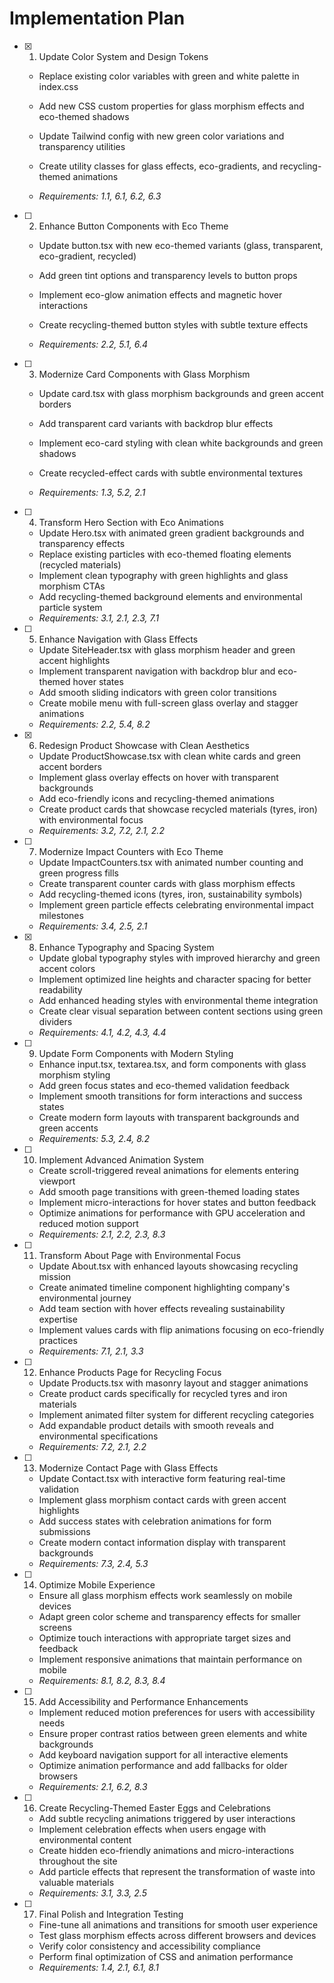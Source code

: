 # Implementation Plan

- [x] 1. Update Color System and Design Tokens



  - Replace existing color variables with green and white palette in index.css
  - Add new CSS custom properties for glass morphism effects and eco-themed shadows
  - Update Tailwind config with new green color variations and transparency utilities
  - Create utility classes for glass effects, eco-gradients, and recycling-themed animations





  - _Requirements: 1.1, 6.1, 6.2, 6.3_



- [ ] 2. Enhance Button Components with Eco Theme
  - Update button.tsx with new eco-themed variants (glass, transparent, eco-gradient, recycled)








  - Add green tint options and transparency levels to button props





  - Implement eco-glow animation effects and magnetic hover interactions
  - Create recycling-themed button styles with subtle texture effects
  - _Requirements: 2.2, 5.1, 6.4_



- [ ] 3. Modernize Card Components with Glass Morphism
  - Update card.tsx with glass morphism backgrounds and green accent borders
  - Add transparent card variants with backdrop blur effects
  - Implement eco-card styling with clean white backgrounds and green shadows



  - Create recycled-effect cards with subtle environmental textures
  - _Requirements: 1.3, 5.2, 2.1_

- [ ] 4. Transform Hero Section with Eco Animations
  - Update Hero.tsx with animated green gradient backgrounds and transparency effects
  - Replace existing particles with eco-themed floating elements (recycled materials)
  - Implement clean typography with green highlights and glass morphism CTAs
  - Add recycling-themed background elements and environmental particle system
  - _Requirements: 3.1, 2.1, 2.3, 7.1_

- [ ] 5. Enhance Navigation with Glass Effects
  - Update SiteHeader.tsx with glass morphism header and green accent highlights
  - Implement transparent navigation with backdrop blur and eco-themed hover states
  - Add smooth sliding indicators with green color transitions
  - Create mobile menu with full-screen glass overlay and stagger animations
  - _Requirements: 2.2, 5.4, 8.2_

- [x] 6. Redesign Product Showcase with Clean Aesthetics



  - Update ProductShowcase.tsx with clean white cards and green accent borders
  - Implement glass overlay effects on hover with transparent backgrounds
  - Add eco-friendly icons and recycling-themed animations
  - Create product cards that showcase recycled materials (tyres, iron) with environmental focus
  - _Requirements: 3.2, 7.2, 2.1, 2.2_

- [ ] 7. Modernize Impact Counters with Eco Theme
  - Update ImpactCounters.tsx with animated number counting and green progress fills
  - Create transparent counter cards with glass morphism effects
  - Add recycling-themed icons (tyres, iron, sustainability symbols)
  - Implement green particle effects celebrating environmental impact milestones
  - _Requirements: 3.4, 2.5, 2.1_




- [x] 8. Enhance Typography and Spacing System



  - Update global typography styles with improved hierarchy and green accent colors
  - Implement optimized line heights and character spacing for better readability
  - Add enhanced heading styles with environmental theme integration
  - Create clear visual separation between content sections using green dividers
  - _Requirements: 4.1, 4.2, 4.3, 4.4_

- [ ] 9. Update Form Components with Modern Styling
  - Enhance input.tsx, textarea.tsx, and form components with glass morphism styling
  - Add green focus states and eco-themed validation feedback
  - Implement smooth transitions for form interactions and success states
  - Create modern form layouts with transparent backgrounds and green accents
  - _Requirements: 5.3, 2.4, 8.2_

- [ ] 10. Implement Advanced Animation System
  - Create scroll-triggered reveal animations for elements entering viewport
  - Add smooth page transitions with green-themed loading states
  - Implement micro-interactions for hover states and button feedback
  - Optimize animations for performance with GPU acceleration and reduced motion support
  - _Requirements: 2.1, 2.2, 2.3, 8.3_

- [ ] 11. Transform About Page with Environmental Focus
  - Update About.tsx with enhanced layouts showcasing recycling mission
  - Create animated timeline component highlighting company's environmental journey
  - Add team section with hover effects revealing sustainability expertise
  - Implement values cards with flip animations focusing on eco-friendly practices
  - _Requirements: 7.1, 2.1, 3.3_

- [ ] 12. Enhance Products Page for Recycling Focus
  - Update Products.tsx with masonry layout and stagger animations
  - Create product cards specifically for recycled tyres and iron materials
  - Implement animated filter system for different recycling categories
  - Add expandable product details with smooth reveals and environmental specifications
  - _Requirements: 7.2, 2.1, 2.2_

- [ ] 13. Modernize Contact Page with Glass Effects
  - Update Contact.tsx with interactive form featuring real-time validation
  - Implement glass morphism contact cards with green accent highlights
  - Add success states with celebration animations for form submissions
  - Create modern contact information display with transparent backgrounds
  - _Requirements: 7.3, 2.4, 5.3_

- [ ] 14. Optimize Mobile Experience
  - Ensure all glass morphism effects work seamlessly on mobile devices
  - Adapt green color scheme and transparency effects for smaller screens
  - Optimize touch interactions with appropriate target sizes and feedback
  - Implement responsive animations that maintain performance on mobile
  - _Requirements: 8.1, 8.2, 8.3, 8.4_

- [ ] 15. Add Accessibility and Performance Enhancements
  - Implement reduced motion preferences for users with accessibility needs
  - Ensure proper contrast ratios between green elements and white backgrounds
  - Add keyboard navigation support for all interactive elements
  - Optimize animation performance and add fallbacks for older browsers
  - _Requirements: 2.1, 6.2, 8.3_

- [ ] 16. Create Recycling-Themed Easter Eggs and Celebrations
  - Add subtle recycling animations triggered by user interactions
  - Implement celebration effects when users engage with environmental content
  - Create hidden eco-friendly animations and micro-interactions throughout the site
  - Add particle effects that represent the transformation of waste into valuable materials
  - _Requirements: 3.1, 3.3, 2.5_

- [ ] 17. Final Polish and Integration Testing
  - Fine-tune all animations and transitions for smooth user experience
  - Test glass morphism effects across different browsers and devices
  - Verify color consistency and accessibility compliance
  - Perform final optimization of CSS and animation performance
  - _Requirements: 1.4, 2.1, 6.1, 8.1_